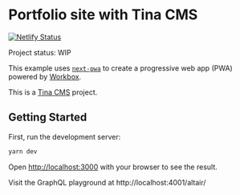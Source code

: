 # Portfolio site with Tina CMS
[![Netlify Status](https://api.netlify.com/api/v1/badges/ef1a278c-5dfa-4d88-952e-e13430735999/deploy-status)](https://app.netlify.com/sites/bengeendokter/deploys)

Project status: WIP

This example uses [`next-pwa`](https://github.com/shadowwalker/next-pwa) to create a progressive web app (PWA) powered by [Workbox](https://developers.google.com/web/tools/workbox/).

This is a [Tina CMS](https://tina.io/) project.
## Getting Started
First, run the development server:

```bash
yarn dev
```

Open [http://localhost:3000](http://localhost:3000) with your browser to see the result.

Visit the GraphQL playground at http://localhost:4001/altair/